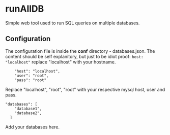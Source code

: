 # runAllDB
Simple web tool used to run SQL queries on multiple databases.

## Configuration 
The configuration file is inside the **conf** directory - databases.json. The content should be self explanitory, but just to be idiot proof:
```host: "localhost"```
replace "localhost" with your hostname.
```
    "host": "localhost",
    "user": "root",
    "pass": "root"
```
Replace "localhost", "root", "root" with your respective mysql host, user and pass.
```
"databases": [
    "database1",
    "database2",
  ]
```
Add your databases here.

